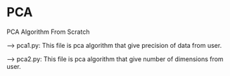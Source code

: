 # PCA
PCA Algorithm From Scratch

--> pca1.py:
      This file is pca algorithm that give precision of data from user.

--> pca2.py:
      This file is pca algorithm that give number of dimensions from user.
